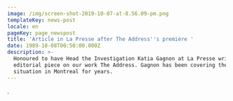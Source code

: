 ```yaml
---
image: /img/screen-shot-2019-10-07-at-8.56.09-pm.png
templateKey: news-post
locale: en
pageKey: page_newspost
title: 'Article in La Presse after The Address''s première '
date: 1989-10-08T00:50:00.000Z
description: >-
  Honoured to have Head the Investigation Katia Gagnon at La Presse write en
  editorial piece on our work The Address. Gagnon has been covering the housing
  situation in Montreal for years.
---
```

.
